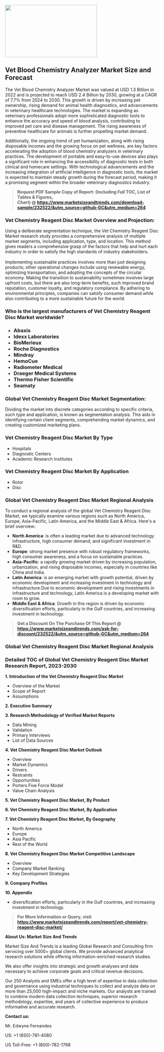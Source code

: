<p><img class="alignnone size-medium wp-image-20088" src="https://ffe5etoiles.com/wp-content/uploads/2024/12/MST1-300x171.png" alt="" width="300" height="171" /></p><h2>Vet Blood Chemistry Analyzer Market Size and Forecast</h2><p>The Vet Blood Chemistry Analyzer Market was valued at USD 1.3 Billion in 2022 and is projected to reach USD 2.4 Billion by 2030, growing at a CAGR of 7.7% from 2024 to 2030. This growth is driven by increasing pet ownership, rising demand for animal health diagnostics, and advancements in veterinary healthcare technologies. The market is expanding as veterinary professionals adopt more sophisticated diagnostic tools to enhance the accuracy and speed of blood analysis, contributing to improved pet care and disease management. The rising awareness of preventive healthcare for animals is further propelling market demand.</p><p>Additionally, the ongoing trend of pet humanization, along with rising disposable incomes and the growing focus on pet wellness, are key factors accelerating the adoption of blood chemistry analyzers in veterinary practices. The development of portable and easy-to-use devices also plays a significant role in enhancing the accessibility of diagnostic tests in both clinical and homecare settings. With technological advancements and the increasing integration of artificial intelligence in diagnostic tools, the market is expected to maintain steady growth during the forecast period, making it a promising segment within the broader veterinary diagnostics industry.</p></p><blockquote id="" class=""><strong>Request PDF Sample Copy of Report: (Including Full TOC, List of Tables &amp; Figures, Chart)&nbsp;@&nbsp;<strong><a href="https://www.marketsizeandtrends.com/download-sample/232522/&utm_source=github-GC&utm_medium=264" target="_blank">https://www.marketsizeandtrends.com/download-sample/232522/&utm_source=github-GC&utm_medium=264</a></strong></strong></blockquote><h3 id="" class="">Vet Chemistry Reagent Disc Market&nbsp;Overview and Projection:</h3><p id="" class="">Using a deliberate segmentation technique, the Vet Chemistry Reagent Disc Market research study provides a comprehensive analysis of multiple market segments, including application, type, and location. This method gives readers a comprehensive grasp of the factors that help and hurt each industry in order to satisfy the high standards of industry stakeholders. <br /> <br />Implementing sustainable practices involves more than just designing products; other operational changes include using renewable energy, optimizing transportation, and adopting the concepts of the circular economy. Making the transition to sustainability sometimes involves large upfront costs, but there are also long-term benefits, such improved brand reputation, customer loyalty, and regulatory compliance. By adhering to environmental principles, companies can satisfy consumer demand while also contributing to a more sustainable future for the world.</p><h3 id="" class="">Who is the largest manufacturers of&nbsp;Vet Chemistry Reagent Disc Market worldwide?</h3><h3 class=""><p><ul><li>Abaxis </li><li> Idexx Laboratories </li><li> BioMerieux </li><li> Roche Diagnostics </li><li> Mindray </li><li> HemoCue </li><li> Radiometer Medical </li><li> Draeger Medical Systems </li><li> Thermo Fisher Scientific </li><li> Seamaty</li></ul></p></h3><h3 id="" class="">Global&nbsp;Vet Chemistry Reagent Disc Market Segmentation:</h3><p id="" class="">Dividing the market into discrete categories according to specific criteria, such type and application, is known as segmentation analysis. This aids in identifying certain client segments, comprehending market dynamics, and creating customized marketing plans.</p><h3 id="" class="">Vet Chemistry Reagent Disc Market&nbsp;By Type</h3><p><p><ul><li>Hospitals</li><li> Diagnostic Centers</li><li> Academic Research Institutes</p></li></ul></p></p><h3 id="" class="">Vet Chemistry Reagent Disc Market&nbsp;By Application</h3><p class=""><p><ul><li>Rotor</li><li> Disc</li></ul></p></p><h3 id="" class="">Global Vet Chemistry Reagent Disc Market Regional Analysis</h3><p id="" class="">To conduct a regional analysis of the global Vet Chemistry Reagent Disc Market, we typically examine various regions such as North America, Europe, Asia-Pacific, Latin America, and the Middle East &amp; Africa. Here's a brief overview:</p><ul><li><strong>North America</strong>: is often a leading market due to advanced technology infrastructure, high consumer demand, and significant investment in R&amp;D.</li><li><strong>Europe</strong>: strong market presence with robust regulatory frameworks, high consumer awareness, and a focus on sustainable practices.</li><li><strong>Asia-Pacific</strong>: a rapidly growing market driven by increasing population, urbanization, and rising disposable incomes, especially in countries like China and India.</li><li><strong>Latin America</strong>: is an emerging market with growth potential, driven by economic development and increasing investment in technology and infrastructure.Due to economic development and rising investments in infrastructure and technology, Latin America is a developing market with room to grow.</li><li><strong>Middle East &amp; Africa</strong>: Growth in this region is driven by economic diversification efforts, particularly in the Gulf countries, and increasing investment in technology.</li></ul><blockquote id="" class=""><strong>Get a Discount On The Purchase Of This Report @ <strong><a href="https://www.marketsizeandtrends.com/ask-for-discount/232522/&utm_source=github-GC&utm_medium=264" target="_blank">https://www.marketsizeandtrends.com/ask-for-discount/232522/&utm_source=github-GC&utm_medium=264</a></strong></strong></blockquote><h3 id="" class="">Global Vet Chemistry Reagent Disc Market Regional Analysis</h3><h3 id="" class="">Detailed TOC of Global Vet Chemistry Reagent Disc Market Research Report, 2023-2030</h3><p id="" class=""><strong>1. Introduction of the Vet Chemistry Reagent Disc Market</strong></p><ul><li>Overview of the Market</li><li>Scope of Report</li><li>Assumptions</li></ul><p id="" class=""><strong>2. Executive Summary</strong></p><p id="" class=""><strong>3. Research Methodology of Verified Market Reports</strong></p><ul><li>Data Mining</li><li>Validation</li><li>Primary Interviews</li><li>List of Data Sources</li></ul><p id="" class=""><strong>4. Vet Chemistry Reagent Disc Market Outlook</strong></p><ul><li>Overview</li><li>Market Dynamics</li><li>Drivers</li><li>Restraints</li><li>Opportunities</li><li>Porters Five Force Model</li><li>Value Chain Analysis</li></ul><p id="" class=""><strong>5. Vet Chemistry Reagent Disc Market, By Product</strong></p><p id="" class=""><strong>6. Vet Chemistry Reagent Disc Market, By Application</strong></p><p id="" class=""><strong>7. Vet Chemistry Reagent Disc Market, By Geography</strong></p><ul><li>North America</li><li>Europe</li><li>Asia Pacific</li><li>Rest of the World</li></ul><p id="" class=""><strong>8. Vet Chemistry Reagent Disc Market Competitive Landscape</strong></p><ul><li>Overview</li><li>Company Market Ranking</li><li>Key Development Strategies</li></ul><p id="" class=""><strong>9. Company Profiles</strong></p><p id="" class=""><strong>10. Appendix</strong></p><ul><li>diversification efforts, particularly in the Gulf countries, and increasing investment in technology.</li></ul><blockquote id="" class=""><strong>For More Information or Query, visit <strong><strong><a href="https://www.marketsizeandtrends.com/report/vet-chemistry-reagent-disc-market/" target="_blank">https://www.marketsizeandtrends.com/report/vet-chemistry-reagent-disc-market/</a></strong></strong></strong></blockquote><p id="" class=""><strong>About Us: Market Size And Trends</strong></p><p id="" class="">Market Size And Trends is a leading Global Research and Consulting firm servicing over 5000+ global clients. We provide advanced analytical research solutions while offering information-enriched research studies.</p><p id="" class="">We also offer insights into strategic and growth analyses and data necessary to achieve corporate goals and critical revenue decisions.</p><p id="" class="">Our 250 Analysts and SMEs offer a high level of expertise in data collection and governance using industrial techniques to collect and analyze data on more than 25,000 high-impact and niche markets. Our analysts are trained to combine modern data collection techniques, superior research methodology, expertise, and years of collective experience to produce informative and accurate research.</p><p id="" class=""><strong>Contact us:</strong></p><p id="" class="">Mr. Edwyne Fernandes</p><p id="" class="">US: +1 (650)-781-4080</p><p id="" class="">US Toll-Free: +1 (800)-782-1768</p>
